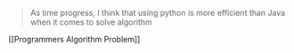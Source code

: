 > As time progress, I think that using python is more efficient than Java when it comes to solve algorithm


[[Programmers Algorithm Problem]]



